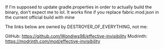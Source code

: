 If I'm supposed to update gradle.properties in order to actually build the binary, don't expect me to lol. It works fine if you replace fabric.mod.json in the current official build with mine

The links below are owned by DESTROYER_OF_EVERYTHING, not me:

GitHub: https://github.com/Wondiws98/effective-invisibility
Modrinth: https://modrinth.com/mod/effective-invisibility
